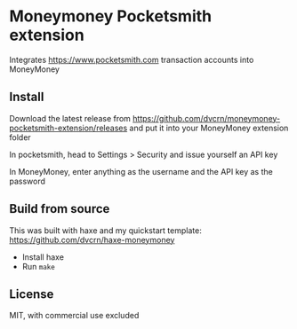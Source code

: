 # Moneymoney Pocketsmith extension

Integrates https://www.pocketsmith.com transaction accounts into MoneyMoney

## Install 

Download the latest release from https://github.com/dvcrn/moneymoney-pocketsmith-extension/releases and put it into your MoneyMoney extension folder

In pocketsmith, head to Settings > Security and issue yourself an API key

In MoneyMoney, enter anything as the username and the API key as the password

## Build from source

This was built with haxe and my quickstart template: https://github.com/dvcrn/haxe-moneymoney

- Install haxe
- Run `make`

## License

MIT, with commercial use excluded
